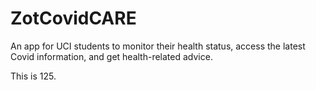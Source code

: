 # ZotCovidCARE
An app for UCI students to monitor their health status, access the latest Covid information, and get health-related advice.

This is 125.